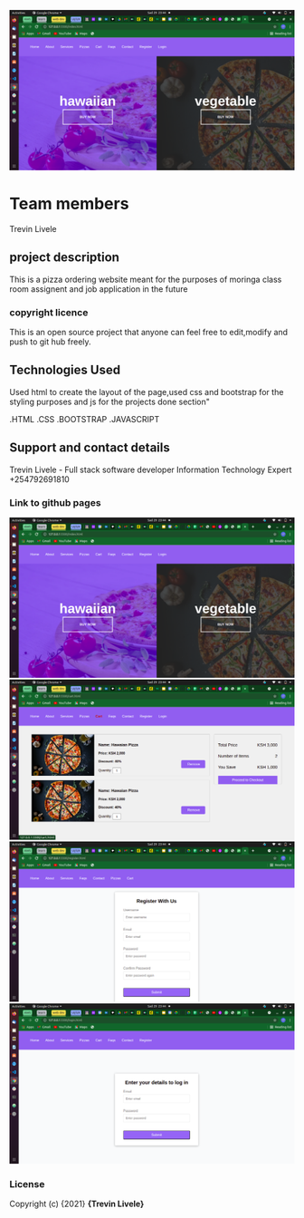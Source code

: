 ![alt text](/img/screenshots/Screenshot1.png)

# Team members
Trevin Livele

## project description
This is a pizza ordering website meant for the purposes of moringa class room assignent 
and job application in the future

### copyright licence

This is an open source project that anyone can feel free to edit,modify and push to git hub freely.

## Technologies Used
Used html to create the layout of the page,used css and bootstrap for the styling purposes and js for the
projects done section"


.HTML
.CSS
.BOOTSTRAP
.JAVASCRIPT


## Support and contact details
Trevin Livele - Full stack software developer
Information Technology Expert
+254792691810


### Link to github pages



![alt text](/img/screenshots/Screenshot1.png)
![alt text](/img/screenshots/Screenshot2.png)
![alt text](/img/screenshots/Screenshot3.png)
![alt text](/img/screenshots/Screenshot4.png)







### License
Copyright (c) {2021} **{Trevin Livele}**
  